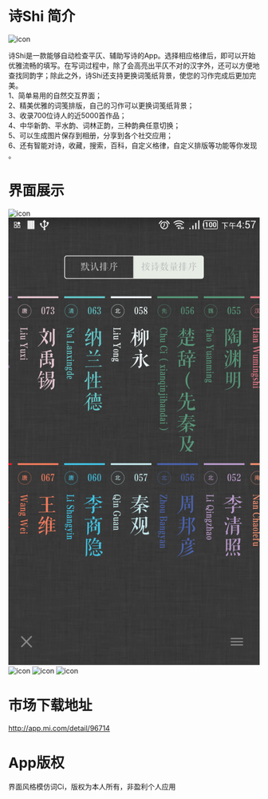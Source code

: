 # 诗Shi 简介
![icon](intro_image/icon.jpg)  

诗Shi是一款能够自动检查平仄、辅助写诗的App。选择相应格律后，即可以开始优雅流畅的填写。在写词过程中，除了会高亮出平仄不对的汉字外，还可以方便地查找同韵字；除此之外，诗Shi还支持更换词笺纸背景，使您的习作完成后更加完美。   
1、简单易用的自然交互界面；   
2、精美优雅的词笺排版，自己的习作可以更换词笺纸背景；   
3、收录700位诗人的近5000首作品；   
4、中华新韵、平水韵、词林正韵，三种韵典任意切换；   
5、可以生成图片保存到相册，分享到各个社交应用；   
6、还有智能对诗，收藏，搜索，百科，自定义格律，自定义排版等功能等你发现 。   
# 界面展示
![icon](intro_image/intro1.jpg)
![icon](intro_image/intro2.jpg)
![icon](intro_image/intro3.jpg)
![icon](intro_image/intro4.jpg)
![icon](intro_image/intro5.jpg)

# 市场下载地址
<http://app.mi.com/detail/96714>

# App版权

界面风格模仿词Ci，版权为本人所有，非盈利个人应用
